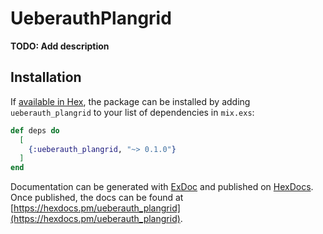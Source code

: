 # UeberauthPlangrid

**TODO: Add description**

## Installation

If [available in Hex](https://hex.pm/docs/publish), the package can be installed
by adding `ueberauth_plangrid` to your list of dependencies in `mix.exs`:

```elixir
def deps do
  [
    {:ueberauth_plangrid, "~> 0.1.0"}
  ]
end
```

Documentation can be generated with [ExDoc](https://github.com/elixir-lang/ex_doc)
and published on [HexDocs](https://hexdocs.pm). Once published, the docs can
be found at [https://hexdocs.pm/ueberauth_plangrid](https://hexdocs.pm/ueberauth_plangrid).

